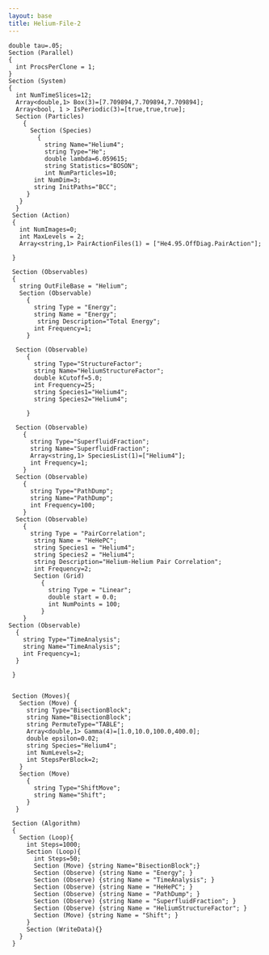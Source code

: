 ```yaml
---
layout: base
title: Helium-File-2
---
```


    double tau=.05;
    Section (Parallel)
    {
      int ProcsPerClone = 1;
    }
    Section (System)
    {
      int NumTimeSlices=12;
      Array<double,1> Box(3)=[7.709894,7.709894,7.709894];
      Array<bool, 1 > IsPeriodic(3)=[true,true,true];
      Section (Particles)
        {
          Section (Species)
            {
              string Name="Helium4";
              string Type="He";
              double lambda=6.059615;
              string Statistics="BOSON";
              int NumParticles=10;
           int NumDim=3;
           string InitPaths="BCC";
         }
       } 
      }
     Section (Action)
     {
       int NumImages=0;
       int MaxLevels = 2;
       Array<string,1> PairActionFiles(1) = ["He4.95.OffDiag.PairAction"];

     }

     Section (Observables)
     {
       string OutFileBase = "Helium";
       Section (Observable)
         {
           string Type = "Energy";
           string Name = "Energy";
            string Description="Total Energy";
           int Frequency=1;
         }

      Section (Observable)
         {
           string Type="StructureFactor";
           string Name="HeliumStructureFactor";
           double kCutoff=5.0;
           int Frequency=25; 
           string Species1="Helium4";
           string Species2="Helium4";

         }

      Section (Observable)
        {      
          string Type="SuperfluidFraction";
          string Name="SuperfluidFraction";
          Array<string,1> SpeciesList(1)=["Helium4"];
          int Frequency=1; 
        }
      Section (Observable)
        {   
          string Type="PathDump";
          string Name="PathDump";
          int Frequency=100;
        }
      Section (Observable)
        {
          string Type = "PairCorrelation";
           string Name = "HeHePC";
           string Species1 = "Helium4";
           string Species2 = "Helium4";
           string Description="Helium-Helium Pair Correlation";
           int Frequency=2;
           Section (Grid)
             {
               string Type = "Linear";
               double start = 0.0;
               int NumPoints = 100;
             }
        }
    Section (Observable)
      {
        string Type="TimeAnalysis";
        string Name="TimeAnalysis";
        int Frequency=1;
      }

     }   


     Section (Moves){
       Section (Move) {
         string Type="BisectionBlock";
         string Name="BisectionBlock";
         string PermuteType="TABLE";
         Array<double,1> Gamma(4)=[1.0,10.0,100.0,400.0];
         double epsilon=0.02;
         string Species="Helium4";
         int NumLevels=2;
         int StepsPerBlock=2;
       }
       Section (Move)
         {
           string Type="ShiftMove";
           string Name="Shift";
         }
      }  

     Section (Algorithm)
     {
       Section (Loop){
         int Steps=1000;
         Section (Loop){
           int Steps=50;
           Section (Move) {string Name="BisectionBlock";}
           Section (Observe) {string Name = "Energy"; }
           Section (Observe) {string Name = "TimeAnalysis"; }
           Section (Observe) {string Name = "HeHePC"; }
           Section (Observe) {string Name = "PathDump"; }
           Section (Observe) {string Name = "SuperfluidFraction"; }
           Section (Observe) {string Name = "HeliumStructureFactor"; }
           Section (Move) {string Name = "Shift"; }
         }
         Section (WriteData){}
       }
     }
